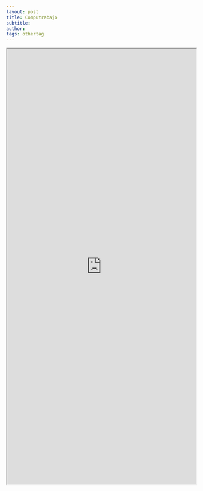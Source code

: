 ```yaml
---
layout: post
title: Computrabajo
subtitle:
author:
tags: othertag
---
```

<iframe src="https://www.google.com/search?source=hp&ei=XeC7W_PNKIOu5wKKiaFg&q=Trabajo+bogota&oq=Trabajo+bogota&gs_l=psy-ab.3..0l10.1229.9241.0.9738.22.14.4.3.3.0.196.1536.0j11.13.0....0...1c.1.64.psy-ab..2.18.1700.0..0i131k1.91.HeDVZ9Mx3P8&ibp=htl;jobs&rciv=jb&sa=X&ved=2ahUKEwi2huKn-PfdAhUMnlkKHcEgDgUQiJcCKAR6BAgGEAc#fpstate=tldetail&htichips=gcat_category.id:GC18&htidocid=iEOsyaKSeCaY5fwhAAAAAA%3D%3D&htischips=gcat_category.id;GC18:Administracin,city,date_posted,employment_type,organization_mid&htivrt=jobs" width="100%" height="1160"></iframe>
